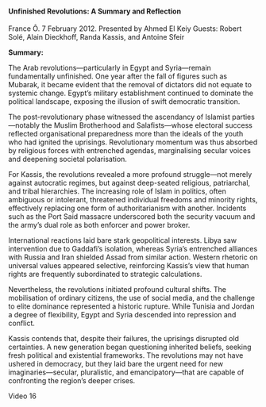 <h4>Unfinished Revolutions: A Summary and Reflection</h4>

France Ô.
7 February 2012.
Presented by Ahmed El Keiy                                                                                                                     Guests: Robert Solé, Alain Dieckhoff, Randa Kassis, and Antoine Sfeir

<b>Summary:</b>

The Arab revolutions—particularly in Egypt and Syria—remain fundamentally unfinished. One year after the fall of figures such as Mubarak, it became evident that the removal of dictators did not equate to systemic change. Egypt’s military establishment continued to dominate the political landscape, exposing the illusion of swift democratic transition.

The post-revolutionary phase witnessed the ascendancy of Islamist parties—notably the Muslim Brotherhood and Salafists—whose electoral success reflected organisational preparedness more than the ideals of the youth who had ignited the uprisings. Revolutionary momentum was thus absorbed by religious forces with entrenched agendas, marginalising secular voices and deepening societal polarisation.

For Kassis, the revolutions revealed a more profound struggle—not merely against autocratic regimes, but against deep-seated religious, patriarchal, and tribal hierarchies. The increasing role of Islam in politics, often ambiguous or intolerant, threatened individual freedoms and minority rights, effectively replacing one form of authoritarianism with another. Incidents such as the Port Said massacre underscored both the security vacuum and the army’s dual role as both enforcer and power broker.

International reactions laid bare stark geopolitical interests. Libya saw intervention due to Gaddafi’s isolation, whereas Syria’s entrenched alliances with Russia and Iran shielded Assad from similar action. Western rhetoric on universal values appeared selective, reinforcing Kassis’s view that human rights are frequently subordinated to strategic calculations.

Nevertheless, the revolutions initiated profound cultural shifts. The mobilisation of ordinary citizens, the use of social media, and the challenge to elite dominance represented a historic rupture. While Tunisia and Jordan a degree of flexibility, Egypt and Syria descended into repression and conflict.

Kassis contends that, despite their failures, the uprisings disrupted old certainties. A new generation began questioning inherited beliefs, seeking fresh political and existential frameworks. The revolutions may not have ushered in democracy, but they laid bare the urgent need for new imaginaries—secular, pluralistic, and emancipatory—that are capable of confronting the region’s deeper crises.

Video 16


